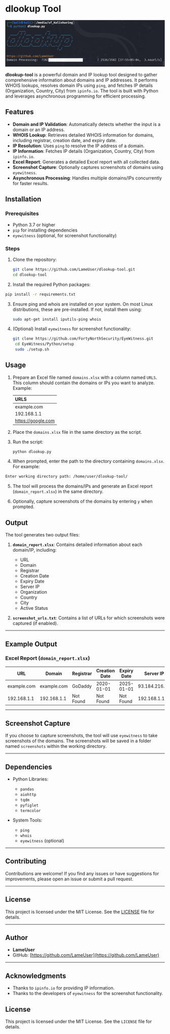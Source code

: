 # dlookup Tool

![dlookup Banner](loadup.png)

**dlookup-tool** is a powerful domain and IP lookup tool designed to gather comprehensive information about domains and IP addresses. It performs WHOIS lookups, resolves domain IPs using `ping`, and fetches IP details (Organization, Country, City) from `ipinfo.io`. The tool is built with Python and leverages asynchronous programming for efficient processing.

## Features

- **Domain and IP Validation**: Automatically detects whether the input is a domain or an IP address.
- **WHOIS Lookup**: Retrieves detailed WHOIS information for domains, including registrar, creation date, and expiry date.
- **IP Resolution**: Uses `ping` to resolve the IP address of a domain.
- **IP Information**: Fetches IP details (Organization, Country, City) from `ipinfo.io`.
- **Excel Report**: Generates a detailed Excel report with all collected data.
- **Screenshot Capture**: Optionally captures screenshots of domains using `eyewitness`.
- **Asynchronous Processing**: Handles multiple domains/IPs concurrently for faster results.

## Installation

### Prerequisites
- Python 3.7 or higher
- `pip` for installing dependencies
- `eyewitness` (optional, for screenshot functionality)

### Steps
1. Clone the repository:
   ```bash
   git clone https://github.com/LameUser/dlookup-tool.git
   cd dlookup-tool

2. Install the required Python packages:
  ```bash
  pip install -r requirements.txt
  ```

3. Ensure ping and whois are installed on your system. On most Linux distributions, these are pre-installed. If not, install them using:
   ```bash
   sudo apt-get install iputils-ping whois

4. (Optional) Install `eyewitness` for screenshot functionality:
   ```bash
   git clone https://github.com/FortyNorthSecurity/EyeWitness.git
    cd EyeWitness/Python/setup
    sudo ./setup.sh
   ```

## Usage

1. Prepare an Excel file named `domains.xlsx` with a column named `URLS`. This column should contain the domains or IPs you want to analyze. Example:

   | URLS               |
   |--------------------|
   | example.com        |
   | 192.168.1.1       |
   | https://google.com |

2. Place the `domains.xlsx` file in the same directory as the script.

3. Run the script:
   ```bash
   python dlookup.py

4. When prompted, enter the path to the directory containing `domains.xlsx`. For example:
  ```bash
  Enter working directory path: /home/user/dlookup-tool/
  ```

5. The tool will process the domains/IPs and generate an Excel report (`domain_report.xlsx`) in the same directory.

6. Optionally, capture screenshots of the domains by entering `y` when prompted.

## Output

The tool generates two output files:
1. **`domain_report.xlsx`**: Contains detailed information about each domain/IP, including:
   - URL
   - Domain
   - Registrar
   - Creation Date
   - Expiry Date
   - Server IP
   - Organization
   - Country
   - City
   - Active Status

2. **`screenshot_urls.txt`**: Contains a list of URLs for which screenshots were captured (if enabled).

---

## Example Output

### Excel Report (`domain_report.xlsx`)

| URL               | Domain       | Registrar     | Creation Date | Expiry Date | Server IP     | Organization       | Country | City          | Active |
|-------------------|--------------|---------------|---------------|-------------|---------------|--------------------|---------|---------------|--------|
| example.com       | example.com  | GoDaddy       | 2020-01-01    | 2025-01-01  | 93.184.216.34 | AS15169 Google LLC | US      | Mountain View | Yes    |
| 192.168.1.1      | 192.168.1.1  | Not Found     | Not Found     | Not Found   | 192.168.1.1   | Unknown            | Unknown | Unknown       | Yes    |

---

## Screenshot Capture

If you choose to capture screenshots, the tool will use `eyewitness` to take screenshots of the domains. The screenshots will be saved in a folder named `screenshots` within the working directory.

---

## Dependencies

- Python Libraries:
  - `pandas`
  - `aiohttp`
  - `tqdm`
  - `pyfiglet`
  - `termcolor`

- System Tools:
  - `ping`
  - `whois`
  - `eyewitness` (optional)

---

## Contributing

Contributions are welcome! If you find any issues or have suggestions for improvements, please open an issue or submit a pull request.

---

## License

This project is licensed under the MIT License. See the [LICENSE](LICENSE) file for details.

---

## Author

- **LameUser**
- GitHub: [https://github.com/LameUser](https://github.com/LameUser)

---

## Acknowledgments

- Thanks to `ipinfo.io` for providing IP information.
- Thanks to the developers of `eyewitness` for the screenshot functionality.
## License
This project is licensed under the MIT License. See the `LICENSE` file for details.

